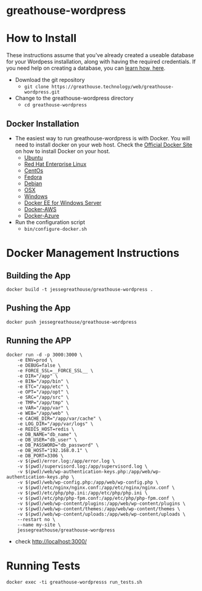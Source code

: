 greathouse-wordpress
====
# How to Install
These instructions assume that you've already created a useable database for your Wordpess installation, along with having the required credentials. If you need help on creating a database, you can [learn how, here](https://codex.wordpress.org/Installing_WordPress#Step_2:_Create_the_Database_and_a_User).

* Download the git repository
    * `git clone https://greathouse.technology/web/greathouse-wordpress.git`
* Change to the greathouse-wordpress directory
    * `cd greathouse-wordpress`

## Docker Installation
* The easiest way to run greathouse-wordpress is with Docker. You will need to install docker on your web host. Check the [Official Docker Site](https://docs.docker.com/engine/installation/) on how to install Docker on your host.
    * [Ubuntu](https://docs.docker.com/engine/installation/linux/ubuntu/)
    * [Red Hat Enterprise Linux](https://docs.docker.com/engine/installation/linux/rhel/)
    * [CentOs](https://docs.docker.com/engine/installation/linux/centos/)
    * [Fedora](https://docs.docker.com/engine/installation/linux/fedora/)
    * [Debian](https://docs.docker.com/engine/installation/linux/debian/)
    * [OSX](https://docs.docker.com/docker-for-mac/install/)
    * [Windows](https://docs.docker.com/docker-for-windows/install/)
    * [Docker EE for Windows Server](https://docs.docker.com/docker-ee-for-windows/install/)
    * [Docker-AWS](https://docs.docker.com/docker-for-aws/)
    * [Docker-Azure](https://docs.docker.com/docker-for-azure/)
* Run the configuration script
    * `bin/configure-docker.sh`


# Docker Management Instructions
## Building the App
    docker build -t jessegreathouse/greathouse-wordpress .

## Pushing the App
    docker push jessegreathouse/greathouse-wordpress

## Running the APP
    docker run -d -p 3000:3000 \
        -e ENV=prod \
        -e DEBUG=false \
        -e FORCE_SSL=__FORCE_SSL__ \
        -e DIR="/app" \
        -e BIN="/app/bin" \
        -e ETC="/app/etc" \
        -e OPT="/app/opt" \
        -e SRC="/app/src" \
        -e TMP="/app/tmp" \
        -e VAR="/app/var" \
        -e WEB="/app/web" \
        -e CACHE_DIR="/app/var/cache" \
        -e LOG_DIR="/app/var/logs" \
        -e REDIS_HOST=redis \
        -e DB_NAME="db_name" \
        -e DB_USER="db_user" \
        -e DB_PASSWORD="db_password" \
        -e DB_HOST="192.168.0.1" \
        -e DB_PORT=3306 \
        -v $(pwd)/error.log:/app/error.log \
        -v $(pwd)/supervisord.log:/app/supervisord.log \
        -v $(pwd)/web/wp-authentication-keys.php:/app/web/wp-authentication-keys.php \
        -v $(pwd)/web/wp-config.php:/app/web/wp-config.php \
        -v $(pwd)/etc/nginx/nginx.conf:/app/etc/nginx/nginx.conf \
        -v $(pwd)/etc/php/php.ini:/app/etc/php/php.ini \
        -v $(pwd)/etc/php/php-fpm.conf:/app/etc/php/php-fpm.conf \
        -v $(pwd)/web/wp-content/plugins:/app/web/wp-content/plugins \
        -v $(pwd)/web/wp-content/themes:/app/web/wp-content/themes \
        -v $(pwd)/web/wp-content/uploads:/app/web/wp-content/uploads \
        --restart no \
        --name my-site \
        jessegreathouse/greathouse-wordpress

* check [http://localhost:3000/](http://localhost:3000/)

# Running Tests
    docker exec -ti greathouse-wordpresss run_tests.sh
